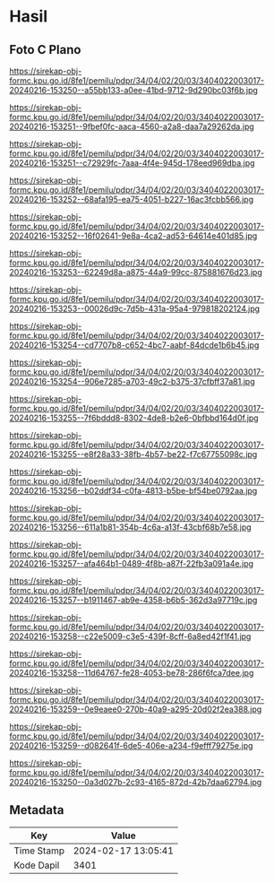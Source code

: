# Hasil

## Foto C Plano

https://sirekap-obj-formc.kpu.go.id/8fe1/pemilu/pdpr/34/04/02/20/03/3404022003017-20240216-153250--a55bb133-a0ee-41bd-9712-9d290bc03f6b.jpg

https://sirekap-obj-formc.kpu.go.id/8fe1/pemilu/pdpr/34/04/02/20/03/3404022003017-20240216-153251--9fbef0fc-aaca-4560-a2a8-daa7a29262da.jpg

https://sirekap-obj-formc.kpu.go.id/8fe1/pemilu/pdpr/34/04/02/20/03/3404022003017-20240216-153251--c72929fc-7aaa-4f4e-945d-178eed969dba.jpg

https://sirekap-obj-formc.kpu.go.id/8fe1/pemilu/pdpr/34/04/02/20/03/3404022003017-20240216-153252--68afa195-ea75-4051-b227-16ac3fcbb566.jpg

https://sirekap-obj-formc.kpu.go.id/8fe1/pemilu/pdpr/34/04/02/20/03/3404022003017-20240216-153252--16f02641-9e8a-4ca2-ad53-64614e401d85.jpg

https://sirekap-obj-formc.kpu.go.id/8fe1/pemilu/pdpr/34/04/02/20/03/3404022003017-20240216-153253--62249d8a-a875-44a9-99cc-875881676d23.jpg

https://sirekap-obj-formc.kpu.go.id/8fe1/pemilu/pdpr/34/04/02/20/03/3404022003017-20240216-153253--00026d9c-7d5b-431a-95a4-979818202124.jpg

https://sirekap-obj-formc.kpu.go.id/8fe1/pemilu/pdpr/34/04/02/20/03/3404022003017-20240216-153254--cd7707b8-c652-4bc7-aabf-84dcde1b6b45.jpg

https://sirekap-obj-formc.kpu.go.id/8fe1/pemilu/pdpr/34/04/02/20/03/3404022003017-20240216-153254--906e7285-a703-49c2-b375-37cfbff37a81.jpg

https://sirekap-obj-formc.kpu.go.id/8fe1/pemilu/pdpr/34/04/02/20/03/3404022003017-20240216-153255--7f6bddd8-8302-4de8-b2e6-0bfbbd164d0f.jpg

https://sirekap-obj-formc.kpu.go.id/8fe1/pemilu/pdpr/34/04/02/20/03/3404022003017-20240216-153255--e8f28a33-38fb-4b57-be22-f7c67755098c.jpg

https://sirekap-obj-formc.kpu.go.id/8fe1/pemilu/pdpr/34/04/02/20/03/3404022003017-20240216-153256--b02ddf34-c0fa-4813-b5be-bf54be0792aa.jpg

https://sirekap-obj-formc.kpu.go.id/8fe1/pemilu/pdpr/34/04/02/20/03/3404022003017-20240216-153256--611a1b81-354b-4c6a-a13f-43cbf68b7e58.jpg

https://sirekap-obj-formc.kpu.go.id/8fe1/pemilu/pdpr/34/04/02/20/03/3404022003017-20240216-153257--afa464b1-0489-4f8b-a87f-22fb3a091a4e.jpg

https://sirekap-obj-formc.kpu.go.id/8fe1/pemilu/pdpr/34/04/02/20/03/3404022003017-20240216-153257--b1911467-ab9e-4358-b6b5-362d3a97719c.jpg

https://sirekap-obj-formc.kpu.go.id/8fe1/pemilu/pdpr/34/04/02/20/03/3404022003017-20240216-153258--c22e5009-c3e5-439f-8cff-6a8ed42f1f41.jpg

https://sirekap-obj-formc.kpu.go.id/8fe1/pemilu/pdpr/34/04/02/20/03/3404022003017-20240216-153258--11d64767-fe28-4053-be78-286f6fca7dee.jpg

https://sirekap-obj-formc.kpu.go.id/8fe1/pemilu/pdpr/34/04/02/20/03/3404022003017-20240216-153259--0e9eaee0-270b-40a9-a295-20d02f2ea388.jpg

https://sirekap-obj-formc.kpu.go.id/8fe1/pemilu/pdpr/34/04/02/20/03/3404022003017-20240216-153259--d082641f-6de5-406e-a234-f9efff79275e.jpg

https://sirekap-obj-formc.kpu.go.id/8fe1/pemilu/pdpr/34/04/02/20/03/3404022003017-20240216-153250--0a3d027b-2c93-4165-872d-42b7daa62794.jpg


## Metadata

| Key        | Value               |
| ---------- | ------------------- |
| Time Stamp | 2024-02-17 13:05:41 |
| Kode Dapil | 3401                |



